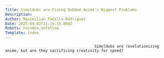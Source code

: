 ```yaml
---
Title: Simuldubs are Fixing Dubbed Anime's Biggest Problems
Description: 
Author: Maximilian Padilla-Rodriguez
Date: 2025-09-02T21:15:15.000Z
Robots: noindex,nofollow
Template: index
---
```


                                            Simuldubs are revolutionizing anime, but are they sacrificing creativity for speed?
                                        